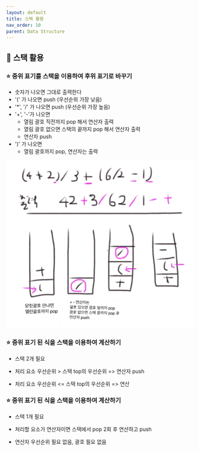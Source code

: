 ```yaml
---
layout: default
title: 스택 활용
nav_order: 10
parent: Data Structure
---
```




## 📑 스택 활용

### ⭐ 중위 표기를 스택을 이용하여 후위 표기로 바꾸기

- 숫자가 나오면 그대로 출력한다
- '(' 가 나오면 push (우선순위 가장 낮음)
- '*', '/' 가 나오면 push (우선순위 가장 높음)
- '+', '-'가 나오면
  - 열림 괄호 직전까지 pop 해서 연산자 출력
  - 열림 괄호 없으면 스택의 끝까지 pop 해서 연산자 출력
  - 연산자 push
- ')' 가 나오면
  - 열림 괄호까지 pop, 연산자는 출력

![](https://github.com/beeguriri/beeguriri.github.io/blob/main/docs/img/stack1.jpeg?raw=true)

### ⭐ 중위 표기 된 식을 스택을 이용하여 계산하기 

- 스택 2개 필요

- 처리 요소 우선순위 > 스택 top의 우선순위 => 연산자 push
- 처리 요소 우선순위 <= 스택 top의 우선순위 => 연산



### ⭐ 중위 표기 된 식을 스택을 이용하여 계산하기 

- 스택 1개 필요

- 처리할 요소가 연산자이면 스택에서 pop 2회 후 연산하고 push
- 연산자 우선순위 필요 없음, 괄호 필요 없음
